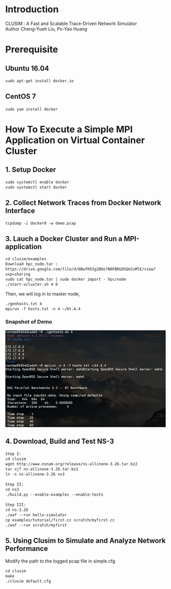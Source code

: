 # Introduction
CLUSIM : A Fast and Scalable Trace-Driven Network Simulator  
Author Cheng-Yueh Liu, Po-Yao Huang 

# Prerequisite

## Ubuntu 16.04
`sudo apt-get install docker.io` 

## CentOS 7
`sudo yum install docker`


# How To Execute a Simple MPI Application on Virtual Container Cluster
## 1. Setup Docker
```
sudo systemctl enable docker
sudo systemctl start docker
```

## 2. Collect Network Traces from Docker Network Interface
```
tcpdump -i docker0 -w demo.pcap
```

## 3. Lauch a Docker Cluster and Run a MPI-application
```
cd clusim/examples
Download hpc_node.tar :  https://drive.google.com/file/d/0BwfK93g2BHz7N0FBRG9SQU1sMlE/view?usp=sharing    
sudo cat hpc_node.tar | sudo docker import - hpc/node 
./start-vcluster.sh 4 0
```
Then, we will log in to master node,  
```
./genhosts.txt 4
mpirun -f hosts.txt -n 4 ~/bt.A.4
```
### Snapshot of Demo 
![Alt text](demo/mpi-nas-bt.png)



## 4. Download, Build and Test NS-3
```
Step I:  
cd clusim
wget http://www.nsnam.org/release/ns-allinone-3.26.tar.bz2   
tar xjf ns-allinone-3.26.tar.bz2   
ln -s ns-allinone-3.26 ns3   

Step II:     
cd ns3   
./build.py --enable-examples --enable-tests   

Step III:      
cd ns-3.26   
./waf --run hello-simulator   
cp examples/tutorial/first.cc scratch/myfirst.cc   
./waf --run scratch/myfirst   
```

## 5. Using Clusim to Simulate and Analyze Network Performance
Modify the path to the logged pcap file in simple.cfg  
```
cd clusim  
make 
./clusim default.cfg 
```
